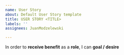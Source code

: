 ```yaml
---
name: User Story
about: Default User Story template
title: USER STORY <TITLE>
labels: ''
assignees: JuanModzelewski

---
```


In order to **receive benefit** as a **role**, I can **goal / desire**
